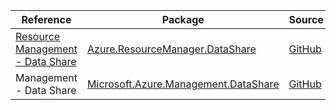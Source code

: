 | Reference | Package | Source |
|---|---|---|
|[Resource Management - Data Share](resourcemanager.datashare-readme.md)|[Azure.ResourceManager.DataShare](https://www.nuget.org/packages/Azure.ResourceManager.DataShare)|[GitHub](https://github.com/Azure/azure-sdk-for-net/blob/main/sdk/datashare/Azure.ResourceManager.DataShare)|
|Management - Data Share|[Microsoft.Azure.Management.DataShare](https://www.nuget.org/packages/Microsoft.Azure.Management.DataShare)|[GitHub](https://github.com/Azure/azure-sdk-for-net/blob/main/)|
